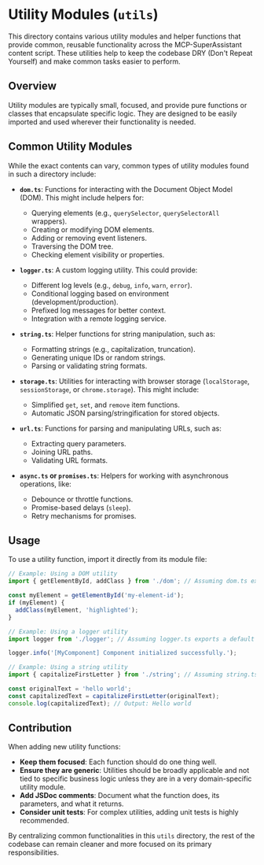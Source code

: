 # Utility Modules (`utils`)

This directory contains various utility modules and helper functions that provide common, reusable functionality across the MCP-SuperAssistant content script. These utilities help to keep the codebase DRY (Don't Repeat Yourself) and make common tasks easier to perform.

## Overview

Utility modules are typically small, focused, and provide pure functions or classes that encapsulate specific logic. They are designed to be easily imported and used wherever their functionality is needed.

## Common Utility Modules

While the exact contents can vary, common types of utility modules found in such a directory include:

- **`dom.ts`**: Functions for interacting with the Document Object Model (DOM). This might include helpers for:
    - Querying elements (e.g., `querySelector`, `querySelectorAll` wrappers).
    - Creating or modifying DOM elements.
    - Adding or removing event listeners.
    - Traversing the DOM tree.
    - Checking element visibility or properties.

- **`logger.ts`**: A custom logging utility. This could provide:
    - Different log levels (e.g., `debug`, `info`, `warn`, `error`).
    - Conditional logging based on environment (development/production).
    - Prefixed log messages for better context.
    - Integration with a remote logging service.

- **`string.ts`**: Helper functions for string manipulation, such as:
    - Formatting strings (e.g., capitalization, truncation).
    - Generating unique IDs or random strings.
    - Parsing or validating string formats.

- **`storage.ts`**: Utilities for interacting with browser storage (`localStorage`, `sessionStorage`, or `chrome.storage`). This might include:
    - Simplified `get`, `set`, and `remove` item functions.
    - Automatic JSON parsing/stringification for stored objects.

- **`url.ts`**: Functions for parsing and manipulating URLs, such as:
    - Extracting query parameters.
    - Joining URL paths.
    - Validating URL formats.

- **`async.ts` or `promises.ts`**: Helpers for working with asynchronous operations, like:
    - Debounce or throttle functions.
    - Promise-based delays (`sleep`).
    - Retry mechanisms for promises.

## Usage

To use a utility function, import it directly from its module file:

```typescript
// Example: Using a DOM utility
import { getElementById, addClass } from './dom'; // Assuming dom.ts exists

const myElement = getElementById('my-element-id');
if (myElement) {
  addClass(myElement, 'highlighted');
}

// Example: Using a logger utility
import logger from './logger'; // Assuming logger.ts exports a default logger instance

logger.info('[MyComponent] Component initialized successfully.');

// Example: Using a string utility
import { capitalizeFirstLetter } from './string'; // Assuming string.ts exists

const originalText = 'hello world';
const capitalizedText = capitalizeFirstLetter(originalText);
console.log(capitalizedText); // Output: Hello world
```

## Contribution

When adding new utility functions:

- **Keep them focused**: Each function should do one thing well.
- **Ensure they are generic**: Utilities should be broadly applicable and not tied to specific business logic unless they are in a very domain-specific utility module.
- **Add JSDoc comments**: Document what the function does, its parameters, and what it returns.
- **Consider unit tests**: For complex utilities, adding unit tests is highly recommended.

By centralizing common functionalities in this `utils` directory, the rest of the codebase can remain cleaner and more focused on its primary responsibilities.
